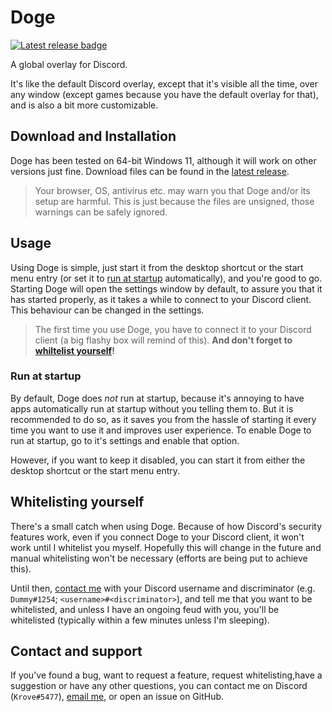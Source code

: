 # Doge

[![Latest release badge](https://img.shields.io/badge/latest-v1.0-blue)](https://github.com/dcdeepesh/Doge/releases/latest)

A global overlay for Discord.

It's like the default Discord overlay, except that it's visible all the time, over any window (except games because you have the default overlay for that), and is also a bit more customizable.


## Download and Installation

Doge has been tested on 64-bit Windows 11, although it will work on other versions just fine. Download files can be found in the [latest release](https://github.com/dcdeepesh/Doge/releases/latest).

> Your browser, OS, antivirus etc. may warn you that Doge and/or its setup are harmful. This is just because the files are unsigned, those warnings can be safely ignored.


## Usage

Using Doge is simple, just start it from the desktop shortcut or the start menu entry (or set it to [run at startup](#run-at-startup) automatically), and you're good to go. Starting Doge will open the settings window by default, to assure you that it has started properly, as it takes a while to connect to your Discord client. This behaviour can be changed in the settings.

> The first time you use Doge, you have to connect it to your Discord client (a big flashy box will remind of this). **And don't forget to [whiltelist yourself](#whitelisting-yourself)!**


### Run at startup

By default, Doge does _not_ run at startup, because it's annoying to have apps automatically run at startup without you telling them to. But it is recommended to do so, as it saves you from the hassle of starting it every time you want to use it and improves user experience. To enable Doge to run at startup, go to it's settings and enable that option.

However, if you want to keep it disabled, you can start it from either the desktop shortcut or the start menu entry.


## Whitelisting yourself

There's a small catch when using Doge. Because of how Discord's security features work, even if you connect Doge to your Discord client, it won't work until I whitelist you myself. Hopefully this will change in the future and manual whitelisting won't be necessary (efforts are being put to achieve this).

Until then, [contact me](#contact-and-support) with your Discord username and discriminator (e.g. `Dummy#1254`; `<username>#<discriminator>`), and tell me that you want to be whitelisted, and unless I have an ongoing feud with you, you'll be whitelisted (typically within a few minutes unless I'm sleeping).


## Contact and support

If you've found a bug, want to request a feature, request whitelisting,have a suggestion or have any other questions, you can contact me on Discord (`Krove#5477`), [email me](mailto:dcdeepesh7@gmail.com), or open an issue on GitHub. 